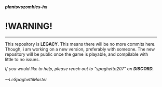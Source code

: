 ##### plantsvszombies-hx 
# !WARNING!
---
This repository is **LEGACY**. This means there will be no more commits here.
Though, i am working on a new version, preferably with someone.
The new repository will be public once the game is playable, and compilable with little to no issues. 

*If you would like to help, please reach out to "spaghetto207" on **DISCORD**.*

###### *--LeSpaghettiMaster*
